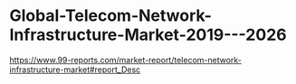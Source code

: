 # Global-Telecom-Network-Infrastructure-Market-2019---2026
https://www.99-reports.com/market-report/telecom-network-infrastructure-market#report_Desc
